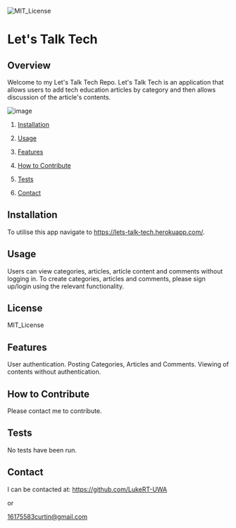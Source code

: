 ![MIT_License](https://img.shields.io/badge/MIT_License-License-green)
  
# Let's Talk Tech

## Overview
        
Welcome to my Let's Talk Tech Repo. Let's Talk Tech is an application that allows users to add tech education articles by category and then allows discussion of the article's contents.

![image](https://user-images.githubusercontent.com/84198206/140857736-f6aca11b-7a50-4b4a-88fe-5262448d4a72.png)


1. [Installation](#Installation)

2. [Usage](#Usage)

3. [Features](#Features)

4. [How to Contribute](#How-to-Contribute)

5. [Tests](#Tests)

6. [Contact](#Contact)
        
## Installation
       
To utilise this app navigate to https://lets-talk-tech.herokuapp.com/. 
       
## Usage
       
Users can view categories, articles, article content and comments without logging in. To create categories, articles and comments, please sign up/login using the relevant functionality.

## License

MIT_License
       
## Features
       
User authentication. Posting Categories, Articles and Comments. Viewing of contents without authentication.
        
## How to Contribute
        
Please contact me to contribute.
        
## Tests
No tests have been run.
    
## Contact
I can be contacted at:
https://github.com/LukeRT-UWA

or

16175583curtin@gmail.com

